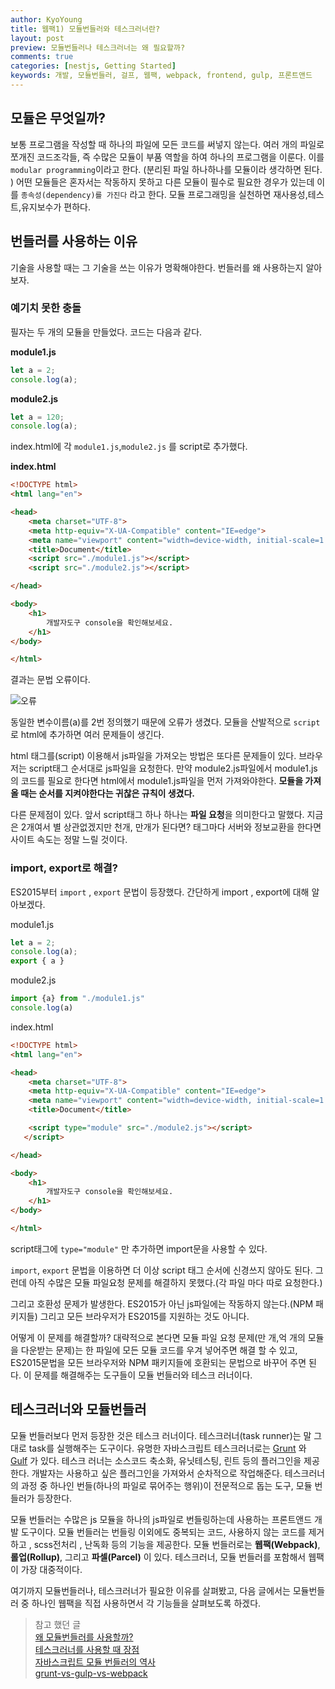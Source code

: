 ```yaml
---
author: KyoYoung
title: 웹팩1) 모듈번들러와 테스크러너란?
layout: post
preview: 모듈번들러나 테스크러너는 왜 필요할까?
comments: true
categories: [nestjs, Getting Started]
keywords: 개발, 모듈번들러, 걸프, 웹팩, webpack, frontend, gulp, 프론트앤드
---
```


## 모듈은 무엇일까?

보통 프로그램을 작성할 때 하나의 파일에 모든 코드를 써넣지 않는다. 여러 개의 파일로 쪼개진 코드조각들, 즉 수많은 모듈이 부품 역할을 하여 하나의 프로그램을 이룬다. 이를 `modular programming`이라고 한다. (분리된 파일 하나하나를 모듈이라 생각하면 된다. )  어떤 모듈들은 혼자서는 작동하지 못하고 다른 모듈이 필수로 필요한 경우가 있는데 이를 `종속성(dependency)를 가진다` 라고 한다.  모듈 프로그래밍을 실천하면 재사용성,테스트,유지보수가 편하다.

## 번들러를 사용하는 이유

기술을 사용할 때는 그 기술을 쓰는 이유가 명확해야한다. 번들러를 왜 사용하는지 알아보자.

### 예기치 못한 충돌

필자는 두 개의 모듈을 만들었다. 코드는 다음과 같다.

**module1.js**
``` javascript
let a = 2;
console.log(a);
```

**module2.js**
``` javascript
let a = 120;
console.log(a);
```

index.html에 각 `module1.js`,`module2.js` 를 script로 추가했다.

**index.html**
```html
<!DOCTYPE html>
<html lang="en">

<head>
    <meta charset="UTF-8">
    <meta http-equiv="X-UA-Compatible" content="IE=edge">
    <meta name="viewport" content="width=device-width, initial-scale=1.0">
    <title>Document</title>
    <script src="./module1.js"></script>
    <script src="./module2.js"></script>

</head>

<body>
    <h1>
        개발자도구 console을 확인해보세요.
    </h1>
</body>

</html>
```

결과는 문법 오류이다.

![오류](/assets/images/post-images/2021-10-2/1.png)

동일한 변수이름(a)를 2번 정의했기 때문에 오류가 생겼다.  모듈을 산발적으로 `script` 로 html에 추가하면 여러 문제들이 생긴다.

html 태그를(script) 이용해서 js파일을 가져오는 방법은 또다른 문제들이 있다. 브라우저는 script태그 순서대로 js파일을 요청한다.  만약 module2.js파일에서 module1.js의 코드를 필요로 한다면 html에서 module1.js파일을 먼저 가져와야한다.  **모듈을 가져올 때는 순서를 지켜야한다는 귀찮은 규칙이 생겼다.**

다른 문제점이 있다. 앞서 script태그 하나 하나는 **파일 요청**을 의미한다고 말했다. 지금은 2개여서 별 상관없겠지만 천개, 만개가 된다면? 태그마다 서버와 정보교환을 한다면 사이트 속도는 정말 느릴 것이다.

### import, export로 해결?

ES2015부터 `import` , `export` 문법이 등장했다. 간단하게 import , export에 대해 알아보겠다.

module1.js

```javascript
let a = 2;
console.log(a);
export { a }
```



module2.js

```javascript
import {a} from "./module1.js"
console.log(a)
```

index.html

```html
<!DOCTYPE html>
<html lang="en">

<head>
    <meta charset="UTF-8">
    <meta http-equiv="X-UA-Compatible" content="IE=edge">
    <meta name="viewport" content="width=device-width, initial-scale=1.0">
    <title>Document</title>

    <script type="module" src="./module2.js"></script>
   </script>

</head>

<body>
    <h1>
        개발자도구 console을 확인해보세요.
    </h1>
</body>

</html>
```

script태그에 `type="module"` 만 추가하면 import문을 사용할 수 있다.

`import`, `export` 문법을 이용하면 더 이상 script 태그 순서에 신경쓰지 않아도 된다. 그런데 아직 수많은 모듈 파일요청 문제를 해결하지 못했다.(각 파일 마다 따로 요청한다.)

그리고 호환성 문제가 발생한다. ES2015가 아닌 js파일에는  작동하지 않는다.(NPM 패키지들) 그리고 모든 브라우저가 ES2015를 지원하는 것도 아니다.

어떻게 이 문제를 해결할까? 대략적으로 본다면 모듈 파일 요청 문제(만 개,억 개의 모듈을 다운받는 문제)는 한 파일에 모든 모듈 코드를 우겨 넣어주면 해결 할 수 있고, ES2015문법을 모든 브라우저와 NPM 패키지들에 호환되는 문법으로 바꾸어 주면 된다. 이 문제를 해결해주는 도구들이 모듈 번들러와 테스크 러너이다.

## 테스크러너와 모듈번들러

모듈 번들러보다 먼저 등장한 것은 테스크 러너이다. 테스크러너(task runner)는 말 그대로 task를 실행해주는 도구이다. 유명한 자바스크립트 테스크러너로는 [Grunt](https://gruntjs.com/) 와 [Gulf](https://gulpjs.com/) 가 있다. 테스크 러너는 소스코드 축소화, 유닛테스팅, 린트 등의 플러그인을 제공한다. 개발자는 사용하고 싶은 플러그인을 가져와서 순차적으로 작업해준다. 테스크러너의 과정 중 하나인  번들(하나의 파일로 묶어주는 행위)이 전문적으로 돕는 도구, 모듈 번들러가 등장한다.

모듈 번들러는 수많은 js 모듈을 하나의 js파일로 번들링하는데 사용하는 프론트앤드 개발 도구이다. 모듈 번들러는 번들링 이외에도 중복되는 코드, 사용하지 않는 코드를 제거하고 , scss전처리 , 난독화 등의 기능을 제공한다. 모듈 번들러로는 **웹팩(Webpack)**, **롤업(Rollup)**, 그리고 **파셀(Parcel)** 이 있다. 테스크러너, 모듈 번들러를 포함해서 웹팩이 가장 대중적이다.

여기까지 모듈번들러나, 테스크러너가 필요한 이유를 살펴봤고, 다음 글에서는 모듈번들러 중 하나인 웹팩을 직접 사용하면서 각 기능들을 살펴보도록 하겠다.



> 참고 했던 글 <br>
[왜 모듈번들러를 사용할까?](https://medium.com/@rajatgms/why-do-we-need-a-module-bundler-c5ff221523f5) <br>
[테스크러너를 사용할 때 장점](https://www.dbswebsite.com/blog/the-advantages-of-using-task-runners/) <br>
[자바스크립트 모듈 번들러의 역사](https://wormwlrm.github.io/2020/08/12/History-of-JavaScript-Modules-and-Bundlers.html) <br>
[grunt-vs-gulp-vs-webpack](https://stackshare.io/stackups/grunt-vs-gulp-vs-webpack)